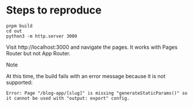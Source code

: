 # Steps to reproduce

```
pnpm build
cd out
python3 -m http.server 3000
```

Visit http://localhost:3000 and navigate the pages. It works with Pages Router but not App Router.

> [!NOTE]
> At this time, the build fails with an error message because it is not supported:

```
Error: Page "/blog-app/[slug]" is missing "generateStaticParams()" so it cannot be used with "output: export" config.
```